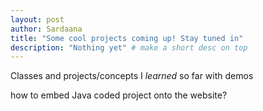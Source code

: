 ```yaml
---
layout: post
author: Sardaana
title: "Some cool projects coming up! Stay tuned in"
description: "Nothing yet" # make a short desc on top
---
```


Classes and projects/concepts I *learned* so far with demos

how to embed Java coded project onto the website?